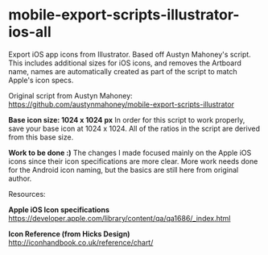 # mobile-export-scripts-illustrator-ios-all
Export iOS app icons from Illustrator. Based off Austyn Mahoney's script. This includes additional sizes for iOS icons, and removes the Artboard name, names are automatically created as part of the script to match Apple's icon specs.

Original script from Austyn Mahoney:
https://github.com/austynmahoney/mobile-export-scripts-illustrator

**Base icon size: 1024 x 1024 px**
In order for this script to work properly, save your base icon at 1024 x 1024. All of the ratios in the script are derived from this base size.

**Work to be done :)**
The changes I made focused mainly on the Apple iOS icons since their icon specifications are more clear.
More work needs done for the Android icon naming, but the basics are still here from original author.

Resources:

**Apple iOS Icon specifications**
https://developer.apple.com/library/content/qa/qa1686/_index.html

**Icon Reference (from Hicks Design)**
http://iconhandbook.co.uk/reference/chart/

